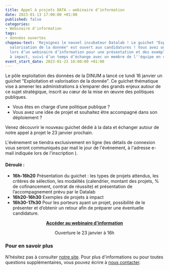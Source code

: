 ```yaml
---
title: Appel à projets DATA – webinaire d’information
date: 2023-01-13 17:00:00 +01:00
published: false
categories:
- Webinaire d'information
tags:
- données ouvertes
chapeau-text: 'Rejoignez le nouvel incubateur Datalab ! Le guichet "Exploitation et
  valorisation de la donnée" est ouvert aux candidatures ! Vous avez un projet ? Retrouvez-nous
  lors d’un webinaire d’information pour une présentation et des exemples de projets
  à impact, suivi d’un temps d’échange avec un membre de l''équipe en charge du guichet. '
event_start_date: 2023-01-23 16:00:00 +01:00
---
```


Le pôle exploitation des données de la DINUM a lancé ce lundi 16 janvier un guichet "Exploitation et valorisation de la donnée". Ce guichet thématique vise à amener les administrations à s’emparer des grands enjeux autour de ce sujet stratégique, inscrit au cœur de la mise en œuvre des politiques publiques.

* Vous êtes en charge d’une politique publique ?
* Vous avez une idée de projet et souhaitez être accompagné dans son déploiement ?

Venez découvrir le nouveau guichet dédié à la data et échanger autour de notre appel à projet le 23 janvier prochain.

L'événement se tiendra exclusivement en ligne (les détails de connexion vous seront communiqués par mail le jour de l'événement, à l'adresse e-mail indiquée lors de l'inscription ).

#### Déroulé :
* **16h-16h20** Présentation du guichet : les types de projets attendus, les critères de sélection, les modalités (calendrier, montant des projets, % de cofinancement, contrat de réussite) et présentation de l’accompagnement prévu par le Datalab 
* **16h20-16h30** Exemples de projets à impact
* **16h30-17h30** Pour les porteurs ayant un projet, possibilité de le présenter et d’obtenir un retour afin de préparer une éventuelle candidature. 

<div align="center"><a href="https://webinaire.numerique.gouv.fr//meeting/signin/4562/creator/1673/hash/71997f21a8f284b441bb67cf8ddcf7c609100ecb" class="button"><b>Accéder au webinaire d'information</b></a><p class="ouverture">Ouverture le 23 janvier à 16h</p></div>

<div class="encadre noir"> <h3>Pour en savoir plus</h3> <p>N’hésitez pas à consulter <a href="https://www.data.gouv.fr/fr/">notre site</a>. Pour plus d'informations ou pour toutes questions supplémentaires, vous pouvez écrire à 
<a href="https://support.data.gouv.fr/">nous contacter</a>.</p> </div>